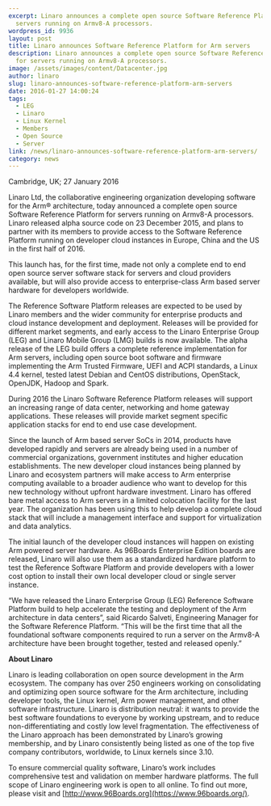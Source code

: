 ```yaml
---
excerpt: Linaro announces a complete open source Software Reference Platform for
  servers running on Armv8-A processors.
wordpress_id: 9936
layout: post
title: Linaro announces Software Reference Platform for Arm servers
description: Linaro announces a complete open source Software Reference Platform
  for servers running on Armv8-A processors.
image: /assets/images/content/Datacenter.jpg
author: linaro
slug: linaro-announces-software-reference-platform-arm-servers
date: 2016-01-27 14:00:24
tags:
  - LEG
  - Linaro
  - Linux Kernel
  - Members
  - Open Source
  - Server
link: /news/linaro-announces-software-reference-platform-arm-servers/
category: news
---
```

Cambridge, UK; 27 January 2016

Linaro Ltd, the collaborative engineering organization developing software for the Arm® architecture, today announced a complete open source Software Reference Platform for servers running on Armv8-A processors. Linaro released alpha source code on 23 December 2015, and plans to partner with its members to provide access to the Software Reference Platform running on developer cloud instances in Europe, China and the US in the first half of 2016.

This launch has, for the first time, made not only a complete end to end open source server software stack for servers and cloud providers available, but will also provide access to enterprise-class Arm based server hardware for developers worldwide.

The Reference Software Platform releases are expected to be used by Linaro members and the wider community for enterprise products and cloud instance development and deployment. Releases will be provided for different market segments, and early access to the Linaro Enterprise Group (LEG) and Linaro Mobile Group (LMG) builds is now available. The alpha release of the LEG build offers a complete reference implementation for Arm servers, including open source boot software and firmware implementing the Arm Trusted Firmware, UEFI and ACPI standards, a Linux 4.4 kernel, tested latest Debian and CentOS distributions, OpenStack, OpenJDK, Hadoop and Spark.

During 2016 the Linaro Software Reference Platform releases will support an increasing range of data center, networking and home gateway applications. These releases will provide market segment specific application stacks for end to end use case development.

Since the launch of Arm based server SoCs in 2014, products have developed rapidly and servers are already being used in a number of commercial organizations, government institutes and higher education establishments. The new developer cloud instances being planned by Linaro and ecosystem partners will make access to Arm enterprise computing available to a broader audience who want to develop for this new technology without upfront hardware investment. Linaro has offered bare metal access to Arm servers in a limited colocation facility for the last year. The organization has been using this to help develop a complete cloud stack that will include a management interface and support for virtualization and data analytics.

The initial launch of the developer cloud instances will happen on existing Arm powered server hardware. As 96Boards Enterprise Edition boards are released, Linaro will also use them as a standardized hardware platform to test the Reference Software Platform and provide developers with a lower cost option to install their own local developer cloud or single server instance.

“We have released the Linaro Enterprise Group (LEG) Reference Software Platform build to help accelerate the testing and deployment of the Arm architecture in data centers”, said Ricardo Salveti, Engineering Manager for the Software Reference Platform. “This will be the first time that all the foundational software components required to run a server on the Armv8-A architecture have been brought together, tested and released openly.”

**About Linaro**

Linaro is leading collaboration on open source development in the Arm ecosystem. The company has over 250 engineers working on consolidating and optimizing open source software for the Arm architecture, including developer tools, the Linux kernel, Arm power management, and other software infrastructure. Linaro is distribution neutral: it wants to provide the best software foundations to everyone by working upstream, and to reduce non-differentiating and costly low level fragmentation. The effectiveness of the Linaro approach has been demonstrated by Linaro’s growing membership, and by Linaro consistently being listed as one of the top five company contributors, worldwide, to Linux kernels since 3.10.

To ensure commercial quality software, Linaro’s work includes comprehensive test and validation on member hardware platforms. The full scope of Linaro engineering work is open to all online. To find out more, please visit [](<>) and [http://www.96Boards.org](https://www.96boards.org/).